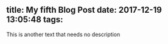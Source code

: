 title: My fifth Blog Post
date: 2017-12-19 13:05:48
tags:
---
This is another text that needs no description
